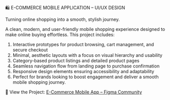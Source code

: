 
🛍 E-COMMERCE MOBILE APPLICATION – UI/UX DESIGN

Turning online shopping into a smooth, stylish journey.

A clean, modern, and user-friendly mobile shopping experience designed to make online buying effortless. This project includes:
1. Interactive prototypes for product browsing, cart management, and secure checkout
2. Minimal, aesthetic layouts with a focus on visual hierarchy and usability
3. Category-based product listings and detailed product pages
4. Seamless navigation flow from landing page to purchase confirmation
5. Responsive design elements ensuring accessibility and adaptability
6. Perfect for brands looking to boost engagement and deliver a smooth mobile shopping journey.
   
🔗 View the Project: [E-Commerce Mobile App – Figma Community](https://www.figma.com/community/file/1513861026417828163/e-commerce-app)



